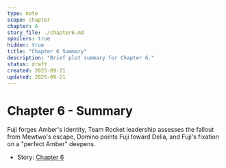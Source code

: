 ```yaml
---
type: note
scope: chapter
chapter: 6
story_file: ./chapter6.md
spoilers: true
hidden: true
title: "Chapter 6 Summary"
description: "Brief plot summary for Chapter 6."
status: draft
created: 2025-09-21
updated: 2025-09-21
---
```


# Chapter 6 - Summary

Fuji forges Amber's identity, Team Rocket leadership assesses the fallout from Mewtwo's escape, Domino points Fuji toward Delia, and Fuji's fixation on a "perfect Amber" deepens.

- Story: [Chapter 6](./chapter6.md)


